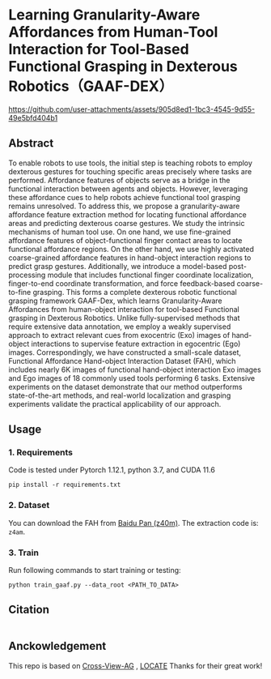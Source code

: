 # Learning Granularity-Aware Affordances from Human-Tool Interaction for Tool-Based Functional Grasping in Dexterous Robotics（GAAF-DEX）

<!-- [![arXiv](https://img.shields.io/badge/arXiv-2303.09665-b31b1b.svg)](https://arxiv.org/abs/2303.09665)
[![GitHub](https://img.shields.io/website?label=Project%20Page&up_message=page&url=https://reagan1311.github.io/locate/)](https://reagan1311.github.io/locate/)
[![ ](https://img.shields.io/youtube/views/RLHansdFxII?label=Video&style=flat)](https://www.youtube.com/watch?v=RLHansdFxII)  -->

https://github.com/user-attachments/assets/905d8ed1-1bc3-4545-9d55-49e5bfd404b1

## Abstract

To enable robots to use tools, the initial step is teaching robots to employ dexterous gestures for touching specific areas precisely where tasks are performed. Affordance features of objects serve as a bridge in the functional interaction between agents and objects. However, leveraging these affordance cues to help robots achieve functional tool grasping remains unresolved. To address this, we propose a granularity-aware affordance feature extraction method for locating functional affordance areas and predicting dexterous coarse gestures. We study the intrinsic mechanisms of human tool use. On one hand, we use fine-grained affordance features of object-functional finger contact areas to locate functional affordance regions. On the other hand, we use highly activated coarse-grained affordance features in hand-object interaction regions to predict grasp gestures. Additionally, we introduce a model-based post-processing module that includes functional finger coordinate localization, finger-to-end coordinate transformation, and force feedback-based coarse-to-fine grasping. This forms a complete dexterous robotic functional grasping framework GAAF-Dex, which learns Granularity-Aware Affordances from human-object interaction for tool-based Functional grasping in Dexterous Robotics. Unlike fully-supervised methods that require extensive data annotation, we employ a weakly supervised approach to extract relevant cues from exocentric (Exo) images of hand-object interactions to supervise feature extraction in egocentric (Ego) images. Correspondingly, we have constructed a small-scale dataset, Functional Affordance Hand-object Interaction Dataset (FAH), which includes nearly 6K images of functional hand-object interaction Exo images and Ego images of 18 commonly used tools performing 6 tasks. Extensive experiments on the dataset demonstrate that our method outperforms state-of-the-art methods, and real-world localization and grasping experiments validate the practical applicability of our approach.

## Usage

### 1. Requirements

Code is tested under Pytorch 1.12.1, python 3.7, and CUDA 11.6

```
pip install -r requirements.txt
```

### 2. Dataset

You can download the FAH from [Baidu Pan (z40m)]([https://pan.baidu.com/s/1zUNe_SFPG5Ggp0ejQPXi0Q?pwd=z4am]). The extraction code is: `z4am`.

### 3. Train

Run following commands to start training or testing:

```
python train_gaaf.py --data_root <PATH_TO_DATA>
```

## Citation

```

```

## Anckowledgement

This repo is based on [Cross-View-AG](https://github.com/lhc1224/Cross-View-AG)
, [LOCATE](https://github.com/Reagan1311/LOCATE) Thanks for their great work!
